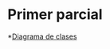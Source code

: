 # Primer parcial

*[Diagrama de clases](https://lucid.app/lucidchart/0d4cea00-c136-4f42-952a-93d791bcfa27/edit?viewport_loc=1521%2C-1868%2C2217%2C1087%2C0_0&invitationId=inv_7ce694b2-b203-4ac1-b0bb-a6650b94a93f)
